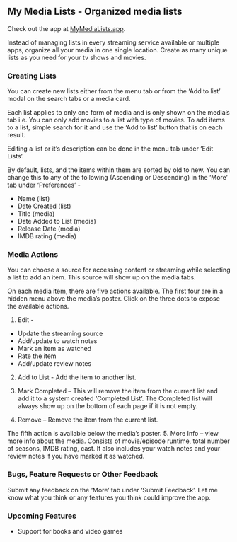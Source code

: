 ﻿## My Media Lists - Organized media lists
Check out the app at [MyMediaLists.app](https://mymedialists.app/).

Instead of managing lists in every streaming service available or multiple apps, organize all your media in one single location. Create as many unique lists as you need for your tv shows and movies.

### Creating Lists

You can create new lists either from the menu tab or from the ‘Add to list’ modal on the search tabs or a media card.

Each list applies to only one form of media and is only shown on the media’s tab i.e. You can only add movies to a list with type of movies. To add items to a list, simple search for it and use the ‘Add to list’ button that is on each result.

Editing a list or it’s description can be done in the menu tab under ‘Edit Lists’.

By default, lists, and the items within them are sorted by old to new. You can change this to any of the following (Ascending or Descending) in the ‘More’ tab under ‘Preferences’ -
- 	Name (list)
- 	Date Created (list)
- 	Title (media)
- 	Date Added to List (media)
- 	Release Date (media)
- 	IMDB rating (media)

### Media Actions

You can choose a source for accessing content or streaming while selecting a list to add an item. This source will show up on the media tabs.

On each media item, there are five actions available. The first four are in a hidden menu above the media’s poster. Click on the three dots to expose the available actions.
1. Edit -

-   Update the streaming source
-   Add/update to watch notes
-   Mark an item as watched
-   Rate the item
-   Add/update review notes
2. Add to List - Add the item to another list.

   
3. Mark Completed – This will remove the item from the current list and add it to a system created ‘Completed List’. The Completed list will always show up on the bottom of each page if it is not empty.
   

4. Remove – Remove the item from the current list.

The fifth action is available below the media’s poster.
5. More Info – view more info about the media. Consists of movie/episode runtime, total number of seasons, IMDB rating, cast. It also includes your watch notes and your review notes if you have marked it as watched.

### Bugs, Feature Requests or Other Feedback

Submit any feedback on the ‘More’ tab under ‘Submit Feedback’. Let me know what you think or any features you think could improve the app.

### Upcoming Features
- Support for books and video games
